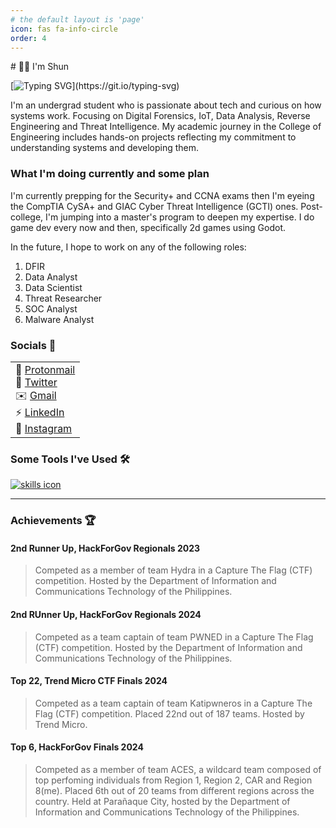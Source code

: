 ```yaml
---
# the default layout is 'page'
icon: fas fa-info-circle
order: 4
---
```


<link
  rel="stylesheet"
  href="https://cdn.jsdelivr.net/gh/dheereshagrwal/colored-icons@1.7.5/src/app/ci.min.css"
/>
#  👋🏼 I'm Shun

<br>

[![Typing SVG](https://readme-typing-svg.herokuapp.com?color=ffffff&lines=Novice+Security+Researcher;Software+Engineer;DFIR+Aspirant;Python+Developer;Network+Engineer;Electronics+Nerd;)](https://git.io/typing-svg)

I'm an undergrad student who is passionate about tech and curious on how systems work. Focusing on Digital Forensics, IoT, Data Analysis, Reverse Engineering and Threat Intelligence. My academic journey in the College of Engineering includes hands-on projects reflecting my commitment to understanding systems and developing them.

### What I'm doing currently and some plan

I'm currently prepping for the Security+ and CCNA exams then I'm eyeing the CompTIA CySA+ and GIAC Cyber Threat Intelligence (GCTI) ones. Post-college, I'm jumping into a master's program to deepen my expertise. I do game dev every now and then, specifically 2d games using Godot.

In the future, I hope to work on any of the following roles:

1. DFIR
2. Data Analyst
3. Data Scientist
4. Threat Researcher
5. SOC Analyst
6. Malware Analyst

### Socials 💬

<table>
    <tr style="background-color:transparent">
        <td valign="top" width="100%">
         💬 <a href="mailto:shawnmichaelsudaria@proton.me">Protonmail</a>
            <br>
         🐤 <a href="https://x.com/__5hun__">Twitter</a>
            <br>
         ✉️ <a href="mailto:shawnmichaelsudaria@proton.me">Gmail</a>
            <br>
         ⚡ <a href="https://www.linkedin.com/in/shawn-michael-sudaria-397a33319/">LinkedIn</a>
            <br>
         👾 <a href="https://www.instagram.com/shun_micx/">Instagram</a>

</td>
</tr>
</table>

### Some Tools I've Used 🛠️

<p>
  <a href="https://skillicons.dev">
    <img src="https://skillicons.dev/icons?i=atom,bootstrap,git,py,c,cs,debian,discord,docker,fastapi,figma,flask,heroku,html,css,kali,latex,obsidian,qt,r,regex,tailwind,ts,ubuntu,visualstudio,wordpress,cpp,neovim,arduino,vscode,bash,django,godot,linux,mysql,php,powershell,raspberrypi,windows,burpsuite,ps,gcp&perline=10" alt="skills icon"/>
  </a>
</p>

---

### Achievements 🏆

#### 2nd Runner Up, HackForGov Regionals 2023

> Competed as a member of team Hydra in a Capture The Flag (CTF) competition. Hosted by the Department of Information and Communications Technology of the Philippines.

#### 2nd RUnner Up, HackForGov Regionals 2024

> Competed as a team captain of team PWNED in a Capture The Flag (CTF) competition. Hosted by the Department of Information and Communications Technology of the Philippines.

#### Top 22, Trend Micro CTF Finals 2024

> Competed as a team captain of team Katipwneros in a Capture The Flag (CTF) competition. Placed 22nd out of 187 teams. Hosted by Trend Micro.

#### Top 6, HackForGov Finals 2024

> Competed as a member of team ACES, a wildcard team composed of top perfoming individuals from Region 1, Region 2, CAR and Region 8(me). Placed 6th out of 20 teams from different regions across the country. Held at Parañaque City, hosted by the Department of Information and Communications Technology of the Philippines.

